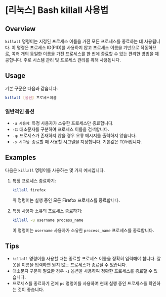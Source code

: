 # [리눅스] Bash killall 사용법

## Overview
`killall` 명령어는 지정된 프로세스 이름을 가진 모든 프로세스를 종료하는 데 사용됩니다. 이 명령은 프로세스 ID(PID)를 사용하지 않고 프로세스 이름을 기반으로 작동하므로, 여러 개의 동일한 이름을 가진 프로세스를 한 번에 종료할 수 있는 편리한 방법을 제공합니다. 주로 시스템 관리 및 프로세스 관리를 위해 사용됩니다.

## Usage
기본 구문은 다음과 같습니다:

```bash
killall [옵션] 프로세스이름
```

### 일반적인 옵션
- `-u 사용자`: 특정 사용자가 소유한 프로세스만 종료합니다.
- `-I`: 대소문자를 구분하여 프로세스 이름을 검색합니다.
- `-q`: 프로세스가 존재하지 않을 경우 오류 메시지를 출력하지 않습니다.
- `-s 시그널`: 종료할 때 사용할 시그널을 지정합니다. 기본값은 `TERM`입니다.

## Examples
다음은 `killall` 명령어를 사용하는 몇 가지 예시입니다.

1. 특정 프로세스 종료하기:
   ```bash
   killall firefox
   ```
   위 명령어는 실행 중인 모든 Firefox 프로세스를 종료합니다.

2. 특정 사용자 소유의 프로세스 종료하기:
   ```bash
   killall -u username process_name
   ```
   이 명령어는 `username` 사용자가 소유한 `process_name` 프로세스를 종료합니다.

## Tips
- `killall` 명령어를 사용할 때는 종료할 프로세스 이름을 정확히 입력해야 합니다. 잘못된 이름을 입력하면 원치 않는 프로세스가 종료될 수 있습니다.
- 대소문자 구분이 필요한 경우 `-I` 옵션을 사용하여 정확한 프로세스를 종료할 수 있습니다.
- 프로세스를 종료하기 전에 `ps` 명령어를 사용하여 현재 실행 중인 프로세스를 확인하는 것이 좋습니다.